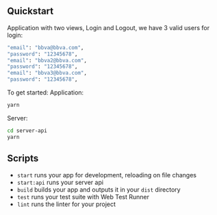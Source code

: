 ## Quickstart

Application with two views, Login and Logout, we have 3 valid users for login:

```bash
"email": "bbva@bbva.com",
"password": "12345678",
"email": "bbva2@bbva.com",
"password": "12345678",
"email": "bbva3@bbva.com",
"password": "12345678",
```

To get started:
Application:

```bash
yarn
```

Server:

```bash
cd server-api
yarn
```

## Scripts

- `start` runs your app for development, reloading on file changes
- `start:api` runs your server api
- `build` builds your app and outputs it in your `dist` directory
- `test` runs your test suite with Web Test Runner
- `lint` runs the linter for your project
